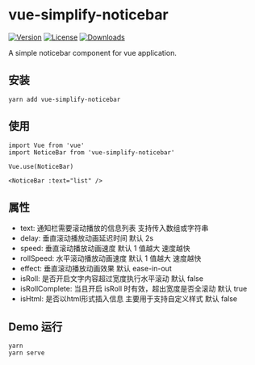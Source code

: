 # vue-simplify-noticebar

<a href="https://www.npmjs.com/package/vue-simplify-noticebar"><img src="https://img.shields.io/npm/v/vue-simplify-noticebar.svg" alt="Version"></a>
<a href="https://www.npmjs.com/package/vue-simplify-noticebar"><img src="https://img.shields.io/npm/l/vue-simplify-noticebar.svg" alt="License"></a>
<a href="https://www.npmjs.com/package/vue-simplify-noticebar"><img src="https://img.shields.io/npm/dm/vue-simplify-noticebar.svg" alt="Downloads"></a>

A simple noticebar component for vue application.

## 安装

```
yarn add vue-simplify-noticebar
```

## 使用

```
import Vue from 'vue'
import NoticeBar from 'vue-simplify-noticebar'

Vue.use(NoticeBar)

<NoticeBar :text="list" />

```

## 属性

- text: 通知栏需要滚动播放的信息列表 支持传入数组或字符串
- delay: 垂直滚动播放动画延迟时间 默认 2s
- speed: 垂直滚动播放动画速度 默认 1 值越大 速度越快
- rollSpeed: 水平滚动播放动画速度 默认 1 值越大 速度越快
- effect: 垂直滚动播放动画效果 默认 ease-in-out
- isRoll: 是否开启文字内容超过宽度执行水平滚动 默认 false
- isRollComplete: 当且开启 isRoll 时有效，超出宽度是否全滚动 默认 true
- isHtml: 是否以html形式插入信息 主要用于支持自定义样式 默认 false

## Demo 运行

```
yarn
yarn serve
```
